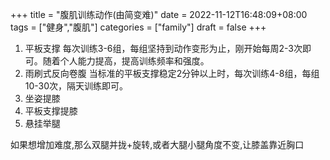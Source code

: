 +++
title = "腹肌训练动作(由简变难)"
date = 2022-11-12T16:48:09+08:00
tags = ["健身","腹肌"]
categories = ["family"]
draft = false
+++

1. 平板支撑
每次训练3-6组，每组坚持到动作变形为止，刚开始每周2-3次即可。随着个人能力提高，提高训练频率和强度。
3. 雨刷式反向卷腹
当标准的平板支撑稳定2分钟以上时，每次训练4-8组，每组10-30次，隔天训练即可。
5. 坐姿提膝
6. 平板支撑提膝
7. 悬挂举腿

如果想增加难度,那么双腿并拢+旋转,或者大腿小腿角度不变,让膝盖靠近胸口
